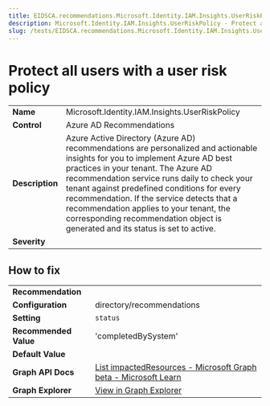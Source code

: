 ```yaml
---
title: EIDSCA.recommendations.Microsoft.Identity.IAM.Insights.UserRiskPolicy
description: Microsoft.Identity.IAM.Insights.UserRiskPolicy - Protect all users with a user risk policy
slug: /tests/EIDSCA.recommendations.Microsoft.Identity.IAM.Insights.UserRiskPolicy
---
```


# Protect all users with a user risk policy



| | |
|-|-|
| **Name** | Microsoft.Identity.IAM.Insights.UserRiskPolicy |
| **Control** | Azure AD Recommendations |
| **Description** | Azure Active Directory (Azure AD) recommendations are personalized and actionable insights for you to implement Azure AD best practices in your tenant. The Azure AD recommendation service runs daily to check your tenant against predefined conditions for every recommendation. If the service detects that a recommendation applies to your tenant, the corresponding recommendation object is generated and its status is set to active. |
| **Severity** |  |

## How to fix
| | |
|-|-|
| **Recommendation** |  |
| **Configuration** | directory/recommendations |
| **Setting** | `status` |
| **Recommended Value** | 'completedBySystem' |
| **Default Value** |  |
| **Graph API Docs** | [List impactedResources - Microsoft Graph beta - Microsoft Learn](https://learn.microsoft.com/en-us/graph/api/recommendation-list-impactedresources) |
| **Graph Explorer** | [View in Graph Explorer](https://developer.microsoft.com/en-us/graph/graph-explorer?request=directory/recommendations&method=GET&version=beta&GraphUrl=https://graph.microsoft.com) |



